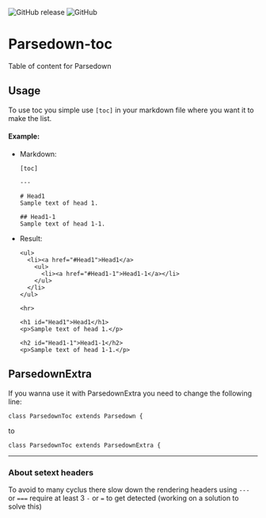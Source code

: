 ![GitHub release](https://img.shields.io/github/release/BenjaminHoegh/parsedown-toc.svg?style=flat-square)
![GitHub](https://img.shields.io/github/license/BenjaminHoegh/parsedown-toc.svg?style=flat-square)

# Parsedown-toc
Table of content for Parsedown

## Usage

To use toc you simple use `[toc]` in your markdown file where you want it to make the list.


#### Example:

* Markdown:
  ```
  [toc]

  ---

  # Head1
  Sample text of head 1.

  ## Head1-1
  Sample text of head 1-1.
  ```

* Result:

  ```
  <ul>
    <li><a href="#Head1">Head1</a>
      <ul>
        <li><a href="#Head1-1">Head1-1</a></li>
      </ul>
    </li>
  </ul>

  <hr>

  <h1 id="Head1">Head1</h1>
  <p>Sample text of head 1.</p>

  <h2 id="Head1-1">Head1-1</h2>
  <p>Sample text of head 1-1.</p>
  ```

## ParsedownExtra

If you wanna use it with ParsedownExtra you need to change the following line:
```
class ParsedownToc extends Parsedown {
```
to
```
class ParsedownToc extends ParsedownExtra {
```


---

### About setext headers

To avoid to many cyclus there slow down the rendering headers using `---` or `===` require at least 3 `-` or `=` to get detected (working on a solution to solve this)
